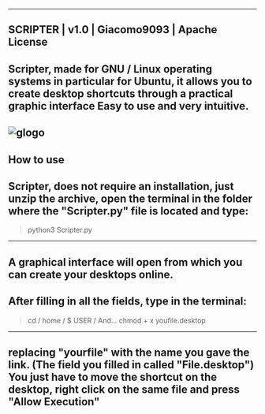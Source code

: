 --------------------------------------------------------------------------------------------
SCRIPTER |  v1.0 | Giacomo9093 | Apache License
--------------------------------------------------------------------------------------------
Scripter, made for GNU / Linux operating systems
in particular for Ubuntu, it allows you to create desktop shortcuts
through a practical graphic interface Easy to use and very intuitive.
--------------------------------------------------------------------------------------------
![glogo](https://user-images.githubusercontent.com/74424561/130837692-7a8cc092-3127-4d48-a526-603e45521a72.png)
--------------------------------------------------------------------------------------------
How to use
--------------------------------------------------------------------------------------------
Scripter, does not require an installation, just unzip the archive, open the terminal in the folder where the "Scripter.py" file is located and type:
--------------------------------------------------------------------------------------------
> python3 Scripter.py
-------------------------------------------------------------------------------------------
A graphical interface will open from which you can create your desktops online.
--------------------------------------------------------------------------------------------
After filling in all the fields,
type in the terminal:
--------------------------------------------------------------------------------------------
> cd / home / $ USER /
And...
> chmod + x youfile.desktop
--------------------------------------------------------------------------------------------
replacing "yourfile" with the name you gave the link.
(The field you filled in called "File.desktop")
You just have to move the shortcut on the desktop, right click on the same file and press
"Allow Execution"
--------------------------------------------------------------------------------------------
